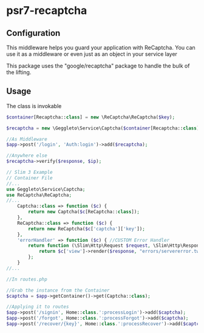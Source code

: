 # psr7-recaptcha

## Configuration

This middleware helps you guard your application with ReCaptcha.
You can use it as a middleware or even just as an object in your service layer

This package uses the "google/recaptcha" package to handle the bulk of the lifting.
   
## Usage

The class is invokable

```php
$container[Recaptcha::class] = new \ReCaptcha\ReCaptcha($key);

$recaptcha = new \Geggleto\Service\Captcha($container[Recaptcha::class]);

//As Middleware
$app->post('/login', 'Auth:login')->add($recaptcha);

//Anywhere else
$recaptcha->verify($response, $ip);

```

```php
// Slim 3 Example
// Container File
//...
use Geggleto\Service\Captcha;
use ReCaptcha\ReCaptcha;
//...
    Captcha::class => function ($c) {
        return new Captcha($c[ReCaptcha::class]);
    },
    ReCaptcha::class => function ($c) {
        return new ReCaptcha($c['captcha']['key']);
    },
    'errorHandler' => function ($c) { //CUSTOM Error Handler
        return function (\Slim\Http\Request $request, \Slim\Http\Response $response, $exception) use ($c) {
            return $c['view']->render($response, "errors/servererror.twig", ["exception" => $exception]);
        };
    }    
//...

//In routes.php

//Grab the instance from the Container
$captcha = $app->getContainer()->get(Captcha::class);

//Applying it to routes
$app->post('/signin', Home::class.':processLogin')->add($captcha);
$app->post('/forgot', Home::class.':processForgot')->add($captcha);
$app->post('/recover/{key}', Home::class.':processRecover')->add($captcha);

```
 
 
 
